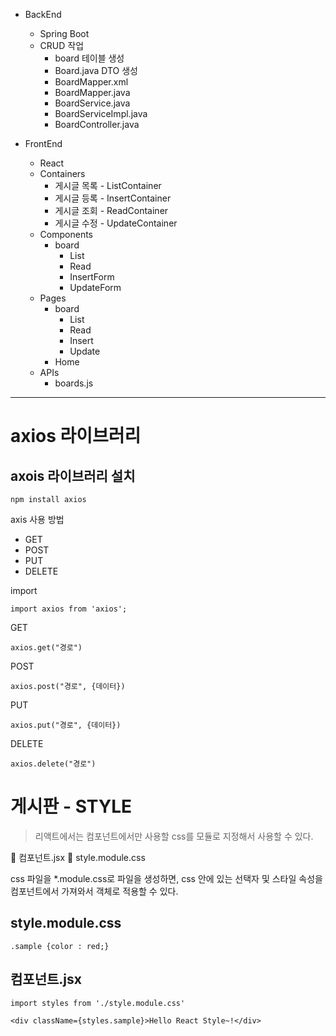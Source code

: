 
- BackEnd
  - Spring Boot
  - CRUD 작업
    - board 테이블 생성
    - Board.java DTO 생성
    - BoardMapper.xml
    - BoardMapper.java
    - BoardService.java
    - BoardServiceImpl.java
    - BoardController.java

- FrontEnd
  - React
  - Containers
    - 게시글 목록 - ListContainer
    - 게시글 등록 - InsertContainer
    - 게시글 조회 - ReadContainer
    - 게시글 수정 - UpdateContainer
  - Components
    - board
      - List
      - Read
      - InsertForm
      - UpdateForm
  - Pages
    - board
      - List
      - Read
      - Insert
      - Update
    - Home
  - APIs
    - boards.js

---

# axios 라이브러리

## axois 라이브러리 설치
```
npm install axios
```
axis 사용 방법
  - GET
  - POST
  - PUT
  - DELETE

import
```
import axios from 'axios';
```

GET
```
axios.get("경로")
```

POST
```
axios.post("경로", {데이터})
```

PUT
```
axios.put("경로", {데이터})
```

DELETE
```
axios.delete("경로")
```


# 게시판 - STYLE
> 리액트에서는 컴포넌트에서만 사용할 css를 모듈로 지정해서 사용할 수 있다.

📝 컴포넌트.jsx
📝 style.module.css

css 파일을 *.module.css로 파일을 생성하면, css 안에 있는 선택자 및 스타일 속성을 컴포넌트에서 가져와서 객체로 적용할 수 있다.

## style.module.css
```
.sample {color : red;}
```
## 컴포넌트.jsx
```
import styles from './style.module.css'
```
```
<div className={styles.sample}>Hello React Style~!</div>
```
